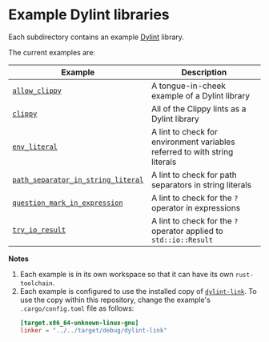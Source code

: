 # Example Dylint libraries

Each subdirectory contains an example [Dylint](https://github.com/trailofbits/dylint) library.

The current examples are:

| Example | Description |
| - | - |
| [`allow_clippy`](./allow_clippy) | A tongue-in-cheek example of a Dylint library |
| [`clippy`](./clippy) | All of the Clippy lints as a Dylint library |
| [`env_literal`](./env_literal) | A lint to check for environment variables referred to with string literals |
| [`path_separator_in_string_literal`](./path_separator_in_string_literal) | A lint to check for path separators in string literals |
| [`question_mark_in_expression`](./question_mark_in_expression) | A lint to check for the `?` operator in expressions |
| [`try_io_result`](./try_io_result) | A lint to check for the `?` operator applied to `std::io::Result` |

**Notes**

1. Each example is in its own workspace so that it can have its own `rust-toolchain`.
2. Each example is configured to use the installed copy of [`dylint-link`](../dylint-link). To use the copy within this repository, change the example's `.cargo/config.toml` file as follows:
    ```toml
    [target.x86_64-unknown-linux-gnu]
    linker = "../../target/debug/dylint-link"
    ```
